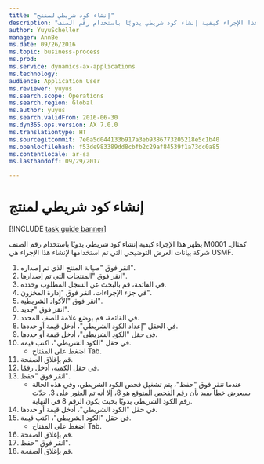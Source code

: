 ```yaml
--- 
title: "إنشاء كود شريطي لمنتج"
description: "يظهر هذا الإجراء كيفية إنشاء كود شريطي يدويًا باستخدام رقم الصنف M0001 كمثال."
author: YuyuScheller
manager: AnnBe
ms.date: 09/26/2016
ms.topic: business-process
ms.prod: 
ms.service: dynamics-ax-applications
ms.technology: 
audience: Application User
ms.reviewer: yuyus
ms.search.scope: Operations
ms.search.region: Global
ms.author: yuyus
ms.search.validFrom: 2016-06-30
ms.dyn365.ops.version: AX 7.0.0
ms.translationtype: HT
ms.sourcegitcommit: 7e0a5d044133b917a3eb9386773205218e5c1b40
ms.openlocfilehash: f53de983389dd8cbfb2c29af84539f1a73dc0a85
ms.contentlocale: ar-sa
ms.lasthandoff: 09/29/2017

---
```

# <a name="create-a-bar-code-for-a-product"></a>إنشاء كود شريطي لمنتج

[!INCLUDE [task guide banner](../../includes/task-guide-banner.md)]

يظهر هذا الإجراء كيفية إنشاء كود شريطي يدويًا باستخدام رقم الصنف M0001 كمثال. شركة بيانات العرض التوضيحي التي تم استخدامها لإنشاء هذا الإجراء هي USMF.

1. انقر فوق "صيانة المنتج الذي تم إصداره".
2. انقر فوق "المنتجات التي تم إصدارها".
3. في القائمة، قم بالبحث عن السجل المطلوب وحدده.
4. في جزء الإجراءات‬، انقر فوق "إدارة المخزون".
5. انقر فوق "الأكواد الشريطية‬".
6. انقر فوق "جديد".
7. في القائمة، قم بوضع علامة للصف المحدد.
8. في الحقل "إعداد الكود الشريطي"، أدخل قيمة أو حددها.
9. في حقل "الكود الشريطي‬"، أدخل قيمة أو حددها.
10. في حقل "الكود الشريطي‬"، اكتب قيمة.
    * اضغط على المفتاح Tab.  
11. قم بإغلاق الصفحة.
12. في حقل الكمية، أدخل رقمًا.
13. انقر فوق "حفظ".
    * عندما تنقر فوق "حفظ"، يتم تشغيل فحص الكود الشريطي، وفي هذه الحالة سيعرض خطأ يفيد بأن رقم الفحص المتوقع هو 8، إلا أنه تم العثور على 3. حدّث رقم الكود الشريطي يدويًا بحيث يكون الرقم 8 في النهاية.  
14. في حقل "الكود الشريطي‬"، أدخل قيمة أو حددها.
15. في حقل "الكود الشريطي‬"، اكتب قيمة.
    * اضغط على المفتاح Tab.  
16. قم بإغلاق الصفحة.
17. انقر فوق "حفظ".
18. قم بإغلاق الصفحة.


